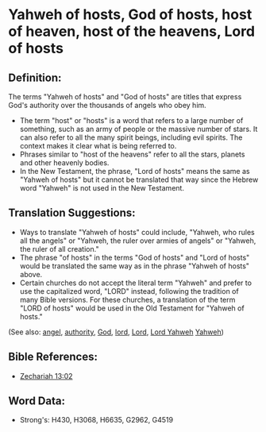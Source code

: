 # Yahweh of hosts, God of hosts, host of heaven, host of the heavens, Lord of hosts #

## Definition: ##

The terms "Yahweh of hosts" and "God of hosts" are titles that express God's authority over the thousands of angels who obey him.

* The term "host" or "hosts" is a word that refers to a large number of something, such as an army of people or the massive number of stars. It can also refer to all the many spirit beings, including evil spirits. The context makes it clear what is being referred to.
* Phrases similar to "host of the heavens" refer to all the stars, planets and other heavenly bodies.
* In the New Testament, the phrase, "Lord of hosts" means the same as "Yahweh of hosts" but it cannot be translated that way since the Hebrew word "Yahweh" is not used in the New Testament.

## Translation Suggestions: ##

* Ways to translate "Yahweh of hosts" could include, "Yahweh, who rules all the angels" or "Yahweh, the ruler over armies of angels" or "Yahweh, the ruler of all creation."
* The phrase "of hosts" in the terms "God of hosts" and "Lord of hosts" would be translated the same way as in the phrase "Yahweh of hosts" above.
* Certain churches do not accept the literal term "Yahweh" and prefer to use the capitalized word, "LORD" instead, following the tradition of many Bible versions. For these churches, a translation of the term "LORD of hosts" would be used in the Old Testament for "Yahweh of hosts."

(See also: [angel](../kt/angel.md), [authority](../kt/authority.md), [God](../kt/god.md), [lord](../kt/lord.md), [Lord](../kt/lord.md), [Lord Yahweh](../kt/lordyahweh.md) [Yahweh](../kt/yahweh.md))

## Bible References: ##

* [Zechariah 13:02](rc://en/tn/help/zec/13/02)


## Word Data: ##

* Strong's: H430, H3068, H6635, G2962, G4519
